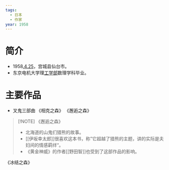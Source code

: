 ```yaml
---
tags:
  - 日本
  - 作家
year: 1958
---
```

# 简介

- 1958[.4.25](2024-04-25.md)，宫城县仙台市。
- 东京电机大学理[工学部](工学部.md)数理学科毕业。
# 主要作品

- 叉鬼三部曲
《相克之森》
《邂逅之森》

> [!NOTE] 《邂逅之森》
> - 北海道的山鬼们猎熊的故事。
>  - [[伊坂幸太郎]]很喜欢这本书，称”它超越了猎熊的主题，讲的实际是夫妇间的情感羁绊“。
> - 《黄金神威》的作者[[野田智]]也受到了这部作品的影响。

《冰结之森》